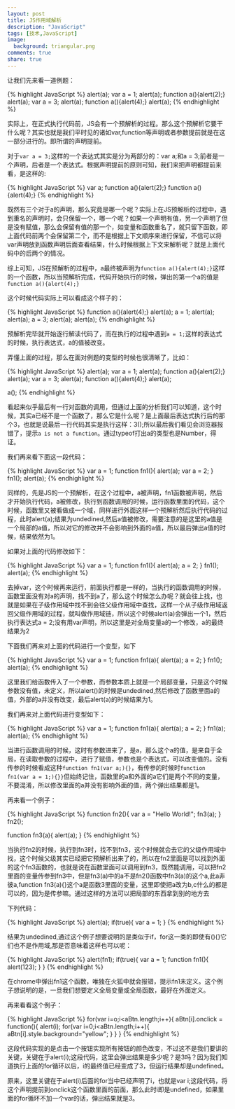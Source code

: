 ```yaml
---
layout: post
title: JS作用域解析
description: "JavaScript"
tags: [技术,JavaScript]
image:
  background: triangular.png
comments: true
share: true
---
```


让我们先来看一道例题：

{% highlight JavaScript %}
alert(a);
var a = 1;
alert(a);
function a(){alert(2);}
alert(a);
var a = 3;
alert(a);
function a(){alert(4);}
alert(a);
{% endhighlight %}

<!--more-->

实际上，在正式执行代码前，JS会有一个预解析的过程。那么这个预解析它要干什么呢？其实也就是我们平时见的诸如var,function等声明或者参数提前就是在这一部分进行的。即所谓的声明提前。

对于```var a = 3;```这样的一个表达式其实是分为两部分的：var a;和a = 3;前者是一个声明，后者是一个表达式。根据声明提前的原则可知，我们来把声明都提前来看，是这样的:

{% highlight JavaScript %}
var a;
function a(){alert(2);}
function a(){alert(4);}
{% endhighlight %}

既然有三个对于a的声明，那么究竟是哪一个呢？实际上在JS预解析的过程中，遇到重名的声明时，会只保留一个，哪一个呢？如果一个声明有值，另一个声明了但是没有赋值，那么会保留有值的那一个，如变量和函数重名了，就只留下函数，即上面代码前两个会保留第二个，而不是根据上下文顺序来进行保留，不信可以将var声明放到函数声明后面查看结果，什么时候根据上下文来解析呢？就是上面代码中的后两个的情况。

综上可知，JS在预解析的过程中，a最终被声明为```function a(){alert(4);}```这样的一个函数，所以当预解析完成，代码开始执行的时候，弹出的第一个a的值是```function a(){alert(4);}```

这个时候代码实际上可以看成这个样子的：

{% highlight JavaScript %}
function a(){alert(4);}
alert(a);
a = 1;
alert(a);
alert(a);
a = 3;
alert(a);
alert(a);
{% endhighlight %}

预解析完毕就开始逐行解读代码了，而在执行的过程中遇到```a = 1;```这样的表达式的时候，执行表达式，a的值被改变。

弄懂上面的过程，那么在面对例题的变型的时候也很清晰了，比如：

{% highlight JavaScript %}
alert(a);
var a = 1;
alert(a);
function a(){alert(2);}
alert(a);
var a = 3;
alert(a);
function a(){alert(4);}
alert(a);

a();
{% endhighlight %}

看起来似乎最后有一行对函数的调用，但通过上面的分析我们可以知道，这个时候，其实a已经不是一个函数了，那么它是什么呢？是上面最后表达式执行后的那个3，也就是说最后一行代码其实是执行这样：3();所以最后我们看见会浏览器报错了，提示```a is not a function```。通过typeof打出a的类型也是Number，得证。

我们再来看下面这一段代码：

{% highlight JavaScript %}
var a = 1;
function fn1(){
    alert(a);
    var a = 2;
}
fn1();
alert(a);
{% endhighlight %}

同样的，先是JS的一个预解析，在这个过程中，a被声明，fn1函数被声明，然后才开始执行代码，a被修改，执行到函数调用的时候，运行函数里面的代码，这个时候，函数里又被看做成一个域，同样进行外面这样一个预解析然后执行代码的过程，此时alert(a);结果为undedined,然后a值被修改，需要注意的是这里的a值是一个局部的a值，所以对它的修改并不会影响到外面的a值，所以最后弹出a值的时候，结果依然为1。

如果对上面的代码修改如下：

{% highlight JavaScript %}
var a = 1;
function fn1(){
    alert(a);
    a = 2;
}
fn1();
alert(a);
{% endhighlight %}

去掉var，这个时候再来运行，前面执行都是一样的，当执行的函数调用的时候，函数里面没有对a的声明，找不到a了，那么这个时候怎么办呢？就会往上找，也就是如果在子级作用域中找不到会往父级作用域中查找，这样一个从子级作用域返回父级作用域的过程，就叫做作用域链，所以这个时候alert(a)会弹出一个1，然后执行表达式a = 2;没有用var声明，所以这里是对全局变量a的一个修改，a的最终结果为2

下面我们再来对上面的代码进行一个变型，如下

{% highlight JavaScript %}
var a = 1;
function fn1(a){
    alert(a);
    a = 2;
}
fn1();
alert(a);
{% endhighlight %}

这里我们给函数传入了一个参数，而参数本质上就是一个局部变量，只是这个时候参数没有值，未定义，所以alert()的时候是undedined,然后修改了函数里面a的值，外部的a并没有改变，最后alert(a)的时候结果为1。

我们再来对上面代码进行变型如下：

{% highlight JavaScript %}
var a = 1;
function fn1(a){
    alert(a);
    a = 2;
}
fn1(a);
alert(a);
{% endhighlight %}

当进行函数调用的时候，这时有参数进来了，是a，那么这个a的值，是来自于全局，在读取参数的过程中，进行了赋值，参数也是个表达式，可以改变值的。没有传参的时候看成这种```function fn1(var a;){}```，有传参的时候时```function fn1(var a = 1;){}}```但始终记住，函数里的a和外面的a它们是两个不同的变量，不要混淆，所以修改里面的a并没有影响外面的值，两个弹出结果都是1。

再来看一个例子：

{% highlight JavaScript %}
function fn2(){
    var a = "Hello World!";
    fn3(a);
}
fn2();

function fn3(a){
    alert(a);
}
{% endhighlight %}

当执行fn2的时候，执行到fn3时，找不到fn3，这个时候就会去它的父级作用域中找，这个时候父级其实已经把它预解析出来了的，所以在fn2里面是可以找到外面的这个fn3函数的，也就是说在函数里面可以调用到fn3，既然能调用，可以把fn2里面的变量传参到fn3中，但是fn3(a)中的a不是fn2()函数中fn3(a)的这个a,此a非彼a,function fn3(a){}这个a是函数3里面的变量，这里即使把a改为b,c什么的都是可以的，因为是传参嘛。通过这样的方法可以把局部的东西拿到别的地方去

下列代码：

{% highlight JavaScript %}
alert(a);
if(true){
    var a = 1;
}
{% endhighlight %}

结果为undedined,通过这个例子想要说明的是类似于if，for这一类的即使有(){}它们也不是作用域,那是否意味着这样也可以呢：

{% highlight JavaScript %}
alert(fn1);
if(true){
    var a = 1;
    function fn1(){
        alert(123);
    }
}
{% endhighlight %}

在chrome中弹出fn1这个函数，唯独在火狐中就会报错，提示fn1未定义。这个例子想说明的是，一旦我们想要定义全局变量或全局函数，最好在外面定义。

再来看看这个例子：

{% highlight JavaScript %}
for(var i=o;i<aBtn.length;i++){
    aBtn[i].onclick = function(){
        alert(i);
        for(var i=0;i<aBtn.length;i++){
        aBtn[i].style.background="yellow";
        }
    }
}
{% endhighlight %}

这段代码实现的是点击一个按钮实现所有按钮的颜色改变，不过这不是我们要讲的关键，关键在于alert(i);这段代码，这里会弹出结果是多少呢？是3吗？因为我们知道执行上面的for循环以后，i的最终值已经变成了3，但运行结果却是undefined。

原来，这里关键在于alert(i)后面的for当中已经声明了i，也就是var i;这段代码，将这个声明提前到onclick这个函数里面的前面，那么此时i即是undefined，如果里面的for循环不加一个var的话，弹出结果就是3。